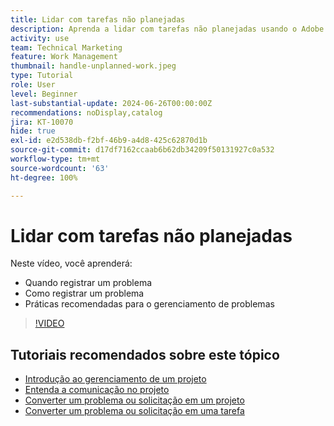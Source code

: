 ```yaml
---
title: Lidar com tarefas não planejadas
description: Aprenda a lidar com tarefas não planejadas usando o Adobe Workfront.
activity: use
team: Technical Marketing
feature: Work Management
thumbnail: handle-unplanned-work.jpeg
type: Tutorial
role: User
level: Beginner
last-substantial-update: 2024-06-26T00:00:00Z
recommendations: noDisplay,catalog
jira: KT-10070
hide: true
exl-id: e2d538db-f2bf-46b9-a4d8-425c62870d1b
source-git-commit: d17df7162ccaab6b62db34209f50131927c0a532
workflow-type: tm+mt
source-wordcount: '63'
ht-degree: 100%

---
```


# Lidar com tarefas não planejadas

Neste vídeo, você aprenderá:

* Quando registrar um problema
* Como registrar um problema
* Práticas recomendadas para o gerenciamento de problemas

>[!VIDEO](https://video.tv.adobe.com/v/3419488/?quality=12&learn=on&enablevpops)

## Tutoriais recomendados sobre este tópico

* [Introdução ao gerenciamento de um projeto](/help/manage-work/projects/getting-started-manage-a-project.md)
* [Entenda a comunicação no projeto](/help/manage-work/projects/understand-project-communication.md)
* [Converter um problema ou solicitação em um projeto](/help/manage-work/issues-requests/create-a-project-from-a-request.md)
* [Converter um problema ou solicitação em uma tarefa](/help/manage-work/issues-requests/convert-issues-to-other-work-items.md)
